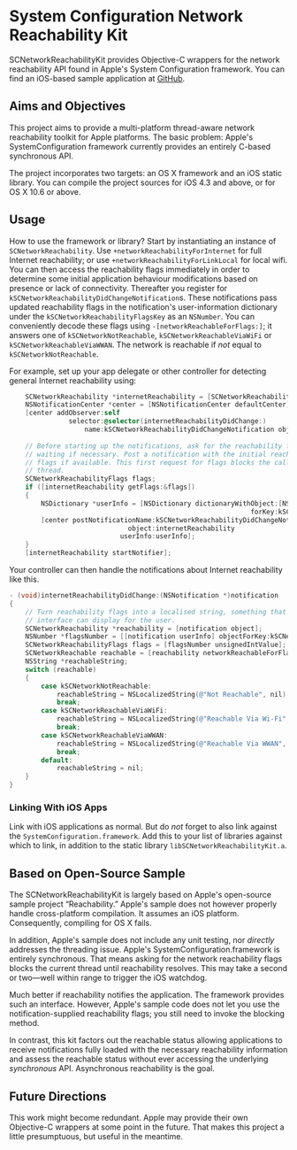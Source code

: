 # System Configuration Network Reachability Kit

SCNetworkReachabilityKit provides Objective-C wrappers for the network reachability API found in Apple's System Configuration framework. You can find an iOS-based sample application at [GitHub](https://github.com/royratcliffe/SCNetworkReachability).

## Aims and Objectives

This project aims to provide a multi-platform thread-aware network reachability toolkit for Apple platforms. The basic problem: Apple's SystemConfiguration framework currently provides an entirely C-based synchronous API.

The project incorporates two targets: an OS X framework and an iOS static library. You can compile the project sources for iOS 4.3 and above, or for OS X 10.6 or above.

## Usage

How to use the framework or library? Start by instantiating an instance of `SCNetworkReachability`. Use `+networkReachabilityForInternet` for full Internet reachability; or use `+networkReachabilityForLinkLocal` for local wifi. You can then access the reachability flags immediately in order to determine some initial application behaviour modifications based on presence or lack of connectivity. Thereafter you register for `kSCNetworkReachabilityDidChangeNotification`s. These notifications pass updated reachability flags in the notification's user-information dictionary under the `kSCNetworkReachabilityFlagsKey` as an `NSNumber`. You can conveniently decode these flags using `-[networkReachableForFlags:]`; it answers one of `kSCNetworkNotReachable`, `kSCNetworkReachableViaWiFi` or `kSCNetworkReachableViaWWAN`. The network is reachable if _not_ equal to `kSCNetworkNotReachable`.

For example, set up your app delegate or other controller for detecting general Internet reachability using:

```objective-c
	SCNetworkReachability *internetReachability = [SCNetworkReachability networkReachabilityForInternet];
	NSNotificationCenter *center = [NSNotificationCenter defaultCenter];
	[center addObserver:self
			   selector:@selector(internetReachabilityDidChange:)
				   name:kSCNetworkReachabilityDidChangeNotification object:nil];
	
	// Before starting up the notifications, ask for the reachability flags,
	// waiting if necessary. Post a notification with the initial reachability
	// flags if available. This first request for flags blocks the calling
	// thread.
	SCNetworkReachabilityFlags flags;
	if ([internetReachability getFlags:&flags])
	{
		NSDictionary *userInfo = [NSDictionary dictionaryWithObject:[NSNumber numberWithUnsignedInt:flags]
															 forKey:kSCNetworkReachabilityFlagsKey];
		[center postNotificationName:kSCNetworkReachabilityDidChangeNotification
							  object:internetReachability
							userInfo:userInfo];
	}
	[internetReachability startNotifier];
```

Your controller can then handle the notifications about Internet reachability like this.

```objective-c
- (void)internetReachabilityDidChange:(NSNotification *)notification
{
	// Turn reachability flags into a localised string, something that the
	// interface can display for the user.
	SCNetworkReachability *reachability = [notification object];
	NSNumber *flagsNumber = [[notification userInfo] objectForKey:kSCNetworkReachabilityFlagsKey];
	SCNetworkReachabilityFlags flags = [flagsNumber unsignedIntValue];
	SCNetworkReachable reachable = [reachability networkReachableForFlags:flags];
	NSString *reachableString;
	switch (reachable)
	{
		case kSCNetworkNotReachable:
			reachableString = NSLocalizedString(@"Not Reachable", nil);
			break;
		case kSCNetworkReachableViaWiFi:
			reachableString = NSLocalizedString(@"Reachable Via Wi-Fi", nil);
			break;
		case kSCNetworkReachableViaWWAN:
			reachableString = NSLocalizedString(@"Reachable Via WWAN", nil);
			break;
		default:
			reachableString = nil;
	}
}
```

### Linking With iOS Apps

Link with iOS applications as normal. But do _not_ forget to also link against the `SystemConfiguration.framework`. Add this to your list of libraries against which to link, in addition to the static library `libSCNetworkReachabilityKit.a`.

## Based on Open-Source Sample

The SCNetworkReachabilityKit is largely based on Apple's open-source sample project “Reachability.” Apple's sample does not however properly handle cross-platform compilation. It assumes an iOS platform. Consequently, compiling for OS X fails.

In addition, Apple's sample does not include any unit testing, nor _directly_ addresses the threading issue. Apple's SystemConfiguration.framework is entirely synchronous. That means asking for the network reachability flags blocks the current thread until reachability resolves. This may take a second or two—well within range to trigger the iOS watchdog.

Much better if reachability notifies the application. The framework provides such an interface. However, Apple's sample code does not let you use the notification-supplied reachability flags; you still need to invoke the blocking method.

In contrast, this kit factors out the reachable status allowing applications to receive notifications fully loaded with the necessary reachability information and assess the reachable status without ever accessing the underlying _synchronous_ API. Asynchronous reachability is the goal.

## Future Directions

This work might become redundant. Apple may provide their own Objective-C wrappers at some point in the future. That makes this project a little presumptuous, but useful in the meantime.
